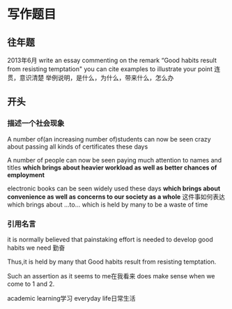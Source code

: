 

# 写作题目
## 往年题
2013年6月 
write an essay commenting on the remark
“Good habits result from resisting temptation"
you can cite examples to illustrate your point
连贯，意识清楚
举例说明，是什么，为什么，带来什么，怎么办
## 开头
### 描述一个社会现象
A number of(an increasing number of)students can now be seen crazy about passing all kinds of certificates these days

A number of people can now be seen paying much attention to names and titles
**which brings about heavier workload as well as better chances of employment**

electronic books can be seen widely used these days
**which brings about convenience as well as concerns to our society as a whole**
这件事如何表达
which brings about ...to...
which is held by many to be a waste of time
### 引用名言

it is normally believed that 
painstaking effort is needed to develop good habits we need
勤奋

Thus,it is held by many that Good habits result from resisting temptation.

Such an assertion
as it seems to me在我看来
does make sense when we come to 1 and 2.

academic learning学习
everyday life日常生活






















